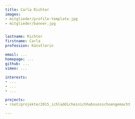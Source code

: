 ```yaml
---
title: Carla Richter
images:
- mitglieder/profile-template.jpg
- mitglieder/banner.jpg


lastname: Richter
firstname: Carla
profession: Künstlerin

email: ...
homepage: ...
github: ...
vimeo: ...

interests:
- ...
- ...
- ...

projects:
- root/projekte/2015_ichladdicheinichhabsunsschoengemacht

---
```


